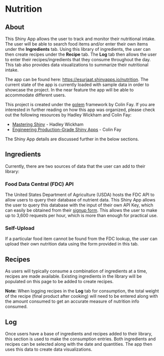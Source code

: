 
<!-- README.md is generated from README.Rmd. Please edit that file -->

# Nutrition

<!-- badges: start -->
<!-- badges: end -->

## About

This Shiny App allows the user to track and monitor their nutritional
intake. The user will be able to search food items and/or enter their
own items under the **Ingredients** tab. Using this library of
ingredients, the user can then create recipes under the **Recipe** tab.
The **Log** tab then allows the user to enter their recipes/ingredients
that they consume throughout the day. This tab also provides data
visualizations to summarize their nutritional intake.

The app can be found here: <https://esurjaat.shinyapps.io/nutrition>.
The current state of the app is currently loaded with sample data in
order to showcase the project. In the near feature the app will be able
to accommodate different users.

This project is created under the
[golem](https://github.com/ThinkR-open/golem) framework by Colin Fay. If
you are interested in further reading on how this app was organized,
please check out the following resources by Hadley Wickham and Colin
Fay:

-   [Mastering Shiny](https://mastering-shiny.org/index.html) - Hadley
    Wickham  
-   [Engineering Production-Grade Shiny
    Apps](https://engineering-shiny.org/index.html) - Colin Fay

The Shiny App details are discussed further in the below sections.

## Ingredients

Currently, there are two sources of data that the user can add to their
library:

### Food Data Central (FDC) API

The United States Department of Agriculture (USDA) hosts the FDC API to
allow users to query their database of nutrient data. This Shiny App
allows the user to query this database with the input of their own API
Key, which can easily be obtained from their [signup
form](https://fdc.nal.usda.gov/api-key-signup.html). This allows the
user to make up to 3,600 requests per hour, which is more than enough
for practical use.

### Self-Upload

If a particular food item cannot be found from the FDC lookup, the user
can upload their own nutrition data using the form provided in this tab.

## Recipes

As users will typically consume a combination of ingredients at a time,
recipes are made available. Existing ingredients in the library will be
populated on this page to be added to create recipes.

**Note:** When logging recipes in the **Log** tab for consumption, the
total weight of the recipe (final product after cooking) will need to be
entered along with the amount consumed to get an accurate measure of
nutrition info consumed.

## Log

Once users have a base of ingredients and recipes added to their
library, this section is used to make the consumption entries. Both
ingredients and recipes can be selected along with the date and
quantities. The app then uses this data to create data visualizations.
